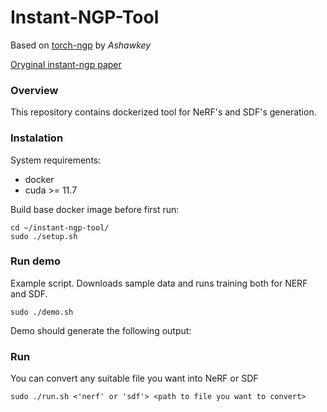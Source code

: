 # **Instant-NGP-Tool**

Based on [torch-ngp](https://github.com/ashawkey/torch-ngp) by *Ashawkey*

[Oryginal instant-ngp paper](https://nvlabs.github.io/instant-ngp/assets/mueller2022instant.pdf)

### **Overview**

This repository contains dockerized tool for NeRF's and SDF's generation.

### **Instalation**

System requirements:
- docker
- cuda >= 11.7

Build base docker image before first run:
```
cd ~/instant-ngp-tool/
sudo ./setup.sh
```

### **Run demo**

Example script. Downloads sample data and runs training both for NERF and SDF.
```
sudo ./demo.sh
```
Demo should generate the following output:


### **Run**

You can convert any suitable file you want into NeRF or SDF
```
sudo ./run.sh <'nerf' or 'sdf'> <path to file you want to convert>
```
